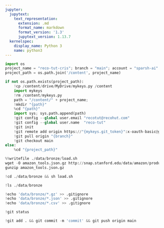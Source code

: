```yaml
---
jupyter:
  jupytext:
    text_representation:
      extension: .md
      format_name: markdown
      format_version: '1.3'
      jupytext_version: 1.13.7
  kernelspec:
    display_name: Python 3
    name: python3
---
```


```python colab={"base_uri": "https://localhost:8080/"} id="Dg8frDmMWhHA" executionInfo={"status": "ok", "timestamp": 1628016670043, "user_tz": -330, "elapsed": 4677, "user": {"displayName": "Sparsh Agarwal", "photoUrl": "", "userId": "13037694610922482904"}} outputId="b9e28437-0c4d-4575-c58a-ebda60c65c2f"
import os
project_name = "reco-tut-cris"; branch = "main"; account = "sparsh-ai"
project_path = os.path.join('/content', project_name)

if not os.path.exists(project_path):
    !cp /content/drive/MyDrive/mykeys.py /content
    import mykeys
    !rm /content/mykeys.py
    path = "/content/" + project_name; 
    !mkdir "{path}"
    %cd "{path}"
    import sys; sys.path.append(path)
    !git config --global user.email "recotut@recohut.com"
    !git config --global user.name  "reco-tut"
    !git init
    !git remote add origin https://"{mykeys.git_token}":x-oauth-basic@github.com/"{account}"/"{project_name}".git
    !git pull origin "{branch}"
    !git checkout main
else:
    %cd "{project_path}"
```

```python id="vOtRu2rBfJ_Z" executionInfo={"status": "ok", "timestamp": 1628018961364, "user_tz": -330, "elapsed": 1225, "user": {"displayName": "Sparsh Agarwal", "photoUrl": "", "userId": "13037694610922482904"}}
%%writefile ./data/bronze/load.sh
wget -O amazon_tools.json.gz http://snap.stanford.edu/data/amazon/productGraph/categoryFiles/reviews_Tools_and_Home_Improvement_5.json.gz
gunzip amazon_tools.json.gz
```

```python colab={"base_uri": "https://localhost:8080/"} id="K3pBgYbEg-e0" executionInfo={"status": "ok", "timestamp": 1628019404476, "user_tz": -330, "elapsed": 20270, "user": {"displayName": "Sparsh Agarwal", "photoUrl": "", "userId": "13037694610922482904"}} outputId="242afcfe-5f98-409c-cfbd-ece6ecaeac2b"
!cd ./data/bronze && sh load.sh
```

```python colab={"base_uri": "https://localhost:8080/"} id="kasG57llg4lC" executionInfo={"status": "ok", "timestamp": 1628019461938, "user_tz": -330, "elapsed": 534, "user": {"displayName": "Sparsh Agarwal", "photoUrl": "", "userId": "13037694610922482904"}} outputId="6b1361a7-bc07-4f16-ac10-fe73c5310229"
!ls ./data/bronze
```

```python id="n2x9gqVBgbih" executionInfo={"status": "ok", "timestamp": 1628019267765, "user_tz": -330, "elapsed": 626, "user": {"displayName": "Sparsh Agarwal", "photoUrl": "", "userId": "13037694610922482904"}}
!echo 'data/bronze/*.gz' >> .gitignore
!echo 'data/bronze/*.json' >> .gitignore
!echo 'data/bronze/*.csv' >> .gitignore
```

```python colab={"base_uri": "https://localhost:8080/"} id="Pe-5Iol6cd5N" executionInfo={"status": "ok", "timestamp": 1628019469662, "user_tz": -330, "elapsed": 548, "user": {"displayName": "Sparsh Agarwal", "photoUrl": "", "userId": "13037694610922482904"}} outputId="fffdf37b-6d76-4344-f295-e7263498efc2"
!git status
```

```python colab={"base_uri": "https://localhost:8080/"} id="Ua-Nm_h0cesF" executionInfo={"status": "ok", "timestamp": 1628019609993, "user_tz": -330, "elapsed": 1340, "user": {"displayName": "Sparsh Agarwal", "photoUrl": "", "userId": "13037694610922482904"}} outputId="ec4efc6e-c88e-429b-983a-bd22676b6960"
!git add . && git commit -m 'commit' && git push origin main
```
